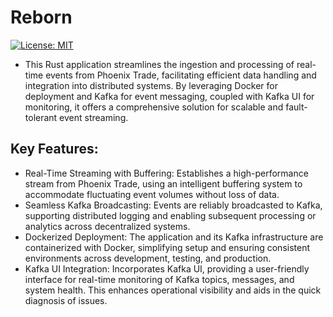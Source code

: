 # Reborn

[![License: MIT](https://img.shields.io/badge/License-MIT-yellow.svg)](https://opensource.org/licenses/MIT)

* This Rust application streamlines the ingestion and processing of real-time events from Phoenix Trade, facilitating efficient data handling and integration into distributed systems. By leveraging Docker for deployment and Kafka for event messaging, coupled with Kafka UI for monitoring, it offers a comprehensive solution for scalable and fault-tolerant event streaming.

## Key Features:

* Real-Time Streaming with Buffering: Establishes a high-performance stream from Phoenix Trade, using an intelligent buffering system to accommodate fluctuating event volumes without loss of data.
* Seamless Kafka Broadcasting: Events are reliably broadcasted to Kafka, supporting distributed logging and enabling subsequent processing or analytics across decentralized systems.
* Dockerized Deployment: The application and its Kafka infrastructure are containerized with Docker, simplifying setup and ensuring consistent environments across development, testing, and production.
* Kafka UI Integration: Incorporates Kafka UI, providing a user-friendly interface for real-time monitoring of Kafka topics, messages, and system health. This enhances operational visibility and aids in the quick diagnosis of issues.
